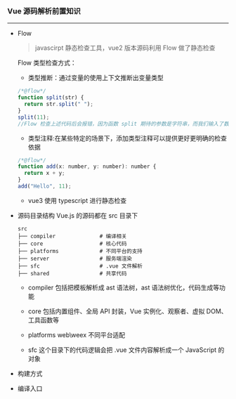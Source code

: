 ### Vue 源码解析前置知识

---

- Flow

  > javascirpt 静态检查工具，vue2 版本源码利用 Flow 做了静态检查

  Flow 类型检查方式：

  - 类型推断：通过变量的使用上下文推断出变量类型

  ```javascript
  /*@flow*/
  function split(str) {
    return str.split(" ");
  }
  split(11);
  //Flow 检查上述代码后会报错，因为函数 split 期待的参数是字符串，而我们输入了数字。
  ```

  - 类型注释:在某些特定的场景下，添加类型注释可以提供更好更明确的检查依据

  ```javascript
  /*@flow*/
  function add(x: number, y: number): number {
    return x + y;
  }
  add("Hello", 11);
  ```

  - vue3 使用 typescript 进行静态检查

- 源码目录结构
  Vue.js 的源码都在 src 目录下

  ```
  src
  ├── compiler              # 编译相关
  ├── core                  # 核心代码
  ├── platforms             # 不同平台的支持
  ├── server                # 服务端渲染
  ├── sfc                   # .vue 文件解析
  ├── shared                # 共享代码
  ```

  - compiler
    包括把模板解析成 ast 语法树，ast 语法树优化，代码生成等功能

  - core
    包括内置组件、全局 API 封装，Vue 实例化、观察者、虚拟 DOM、工具函数等

  - platforms
    web\weex 不同平台适配

  - sfc
    这个目录下的代码逻辑会把 .vue 文件内容解析成一个 JavaScript 的对象

- 构建方式
- 编译入口
